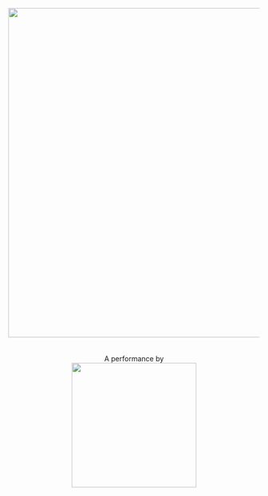 <p align="center">
  <img src="https://cloud.githubusercontent.com/assets/2157285/19558994/3e74383e-96da-11e6-970b-9249d6a5f0a9.jpg" width="661"><br><br><br>
   A performance by <br>
  <a href="http://www.karyfoundation.org/">
    <img src="http://www.karyfoundation.org/foundation/logo/github-full-horse.png" width="250">
  </a>
</p>

  
